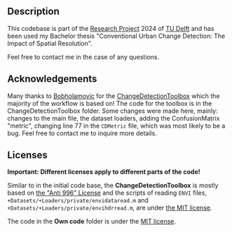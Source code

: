 ## Description
This codebase is part of the [Research Project](https://github.com/TU-Delft-CSE/Research-Project) 2024 of [TU Delft](https://github.com/TU-Delft-CSE) and has been used my Bachelor thesis "Conventional Urban Change Detection: The Impact of Spatial Resolution".

Feel free to contact me in the case of any questions.

## Acknowledgements
Many thanks to [Bobholamovic](https://github.com/Bobholamovic) for the [ChangeDetectionToolbox](https://github.com/Bobholamovic/ChangeDetectionToolbox) which the majority of the workflow is based on! The code for the toolbox is in the ChangeDetectionToolbox folder. Some changes were made here, mainly: changes to the main file, the dataset loaders, adding the ConfusionMatrix "metric", changing line 77 in the `CDMetric` file, which was most likely to be a bug. Feel free to contact me to inquire more details.

## Licenses
**Important: Different licenses apply to different parts of the code!**

Similar to in the initial code base, the **ChangeDetectionToolbox** is mostly based on [the "Anti 996" License](./LICENSE) and the scripts of reading `ENVI` files, `+Datasets/+Loaders/private/envidataread.m` and `+Datasets/+Loaders/private/envihdrread.m`, are under [the MIT license](./ChangeDetectionToolbox/+Datasets/+Loaders/private/LICENSE).

The code in the **Own code** folder is under the [MIT license](./LICENSE).
